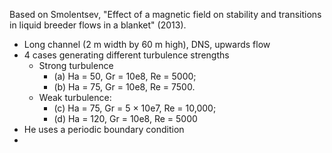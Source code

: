 Based on Smolentsev, "Effect of a magnetic field on stability and transitions in liquid breeder flows in a blanket" (2013).

- Long channel (2 m width by 60 m high), DNS, upwards flow
- 4 cases generating different turbulence strengths
    * Strong turbulence
        * (a) Ha = 50, Gr = 10e8, Re = 5000; 
        * (b) Ha = 75, Gr = 10e8, Re = 7500. 
    * Weak turbulence: 
        * (c) Ha = 75, Gr = 5 × 10e7, Re = 10,000; 
        * (d) Ha = 120, Gr = 10e8, Re = 5000
- He uses a periodic boundary condition
- 
